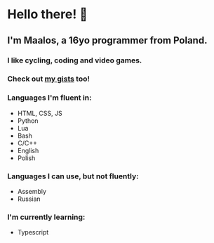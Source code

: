 # Hello there! 👋
## I'm Maalos, a 16yo programmer from Poland.
### I like cycling, coding and video games.
### Check out [my gists](https://gist.github.com/maalos) too!
### Languages I'm fluent in:
- HTML, CSS, JS
- Python
- Lua
- Bash
- C/C++
- English
- Polish

### Languages I can use, but not fluently:
- Assembly
- Russian

### I'm currently learning:
- Typescript
